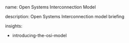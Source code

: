 name: Open Systems Interconnection Model

description: Open Systems Interconnection model briefing

insights:
  - introducing-the-osi-model
 
